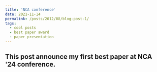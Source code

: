 ```yaml
---
title: 'NCA conference'
date: 2021-11-14
permalink: /posts/2012/08/blog-post-1/
tags:
  - cool posts
  - best paper award
  - paper presentation 
---
```


This post announce my first best paper at NCA '24 conference.
------
